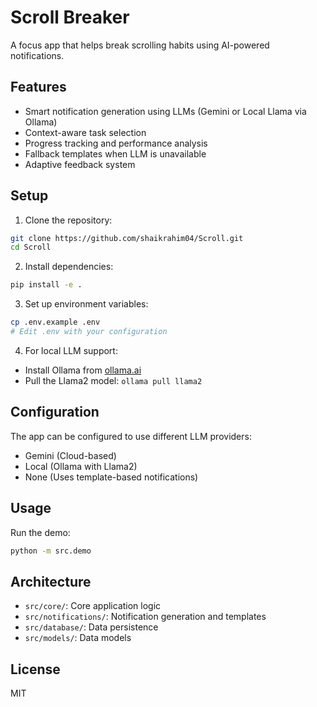# Scroll Breaker

A focus app that helps break scrolling habits using AI-powered notifications.

## Features

- Smart notification generation using LLMs (Gemini or Local Llama via Ollama)
- Context-aware task selection
- Progress tracking and performance analysis
- Fallback templates when LLM is unavailable
- Adaptive feedback system

## Setup

1. Clone the repository:
```bash
git clone https://github.com/shaikrahim04/Scroll.git
cd Scroll
```

2. Install dependencies:
```bash
pip install -e .
```

3. Set up environment variables:
```bash
cp .env.example .env
# Edit .env with your configuration
```

4. For local LLM support:
- Install Ollama from [ollama.ai](https://ollama.ai)
- Pull the Llama2 model: `ollama pull llama2`

## Configuration

The app can be configured to use different LLM providers:
- Gemini (Cloud-based)
- Local (Ollama with Llama2)
- None (Uses template-based notifications)

## Usage

Run the demo:
```bash
python -m src.demo
```

## Architecture

- `src/core/`: Core application logic
- `src/notifications/`: Notification generation and templates
- `src/database/`: Data persistence
- `src/models/`: Data models

## License

MIT
